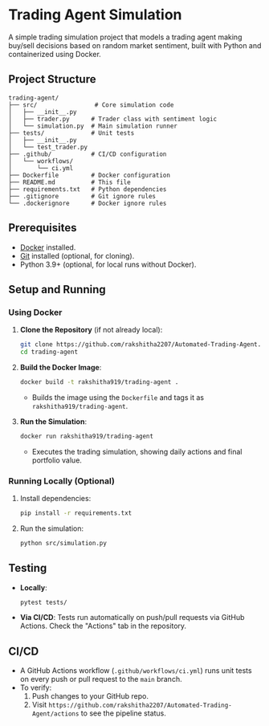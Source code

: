 
# Trading Agent Simulation

A simple trading simulation project that models a trading agent making buy/sell decisions based on random market sentiment, built with Python and containerized using Docker.

## Project Structure

```
trading-agent/
├── src/                # Core simulation code
│   ├── __init__.py
│   ├── trader.py      # Trader class with sentiment logic
│   └── simulation.py  # Main simulation runner
├── tests/             # Unit tests
│   ├── __init__.py
│   └── test_trader.py
├── .github/           # CI/CD configuration
│   └── workflows/
│       └── ci.yml
├── Dockerfile         # Docker configuration
├── README.md          # This file
├── requirements.txt   # Python dependencies
├── .gitignore         # Git ignore rules
└── .dockerignore      # Docker ignore rules
```

## Prerequisites

- [Docker](https://www.docker.com/get-started) installed.
- [Git](https://git-scm.com/) installed (optional, for cloning).
- Python 3.9+ (optional, for local runs without Docker).

## Setup and Running

### Using Docker

1. **Clone the Repository** (if not already local):
   ```bash
   git clone https://github.com/rakshitha2207/Automated-Trading-Agent.git
   cd trading-agent
   ```

2. **Build the Docker Image**:
   ```bash
   docker build -t rakshitha919/trading-agent .
   ```
   - Builds the image using the `Dockerfile` and tags it as `rakshitha919/trading-agent`.

3. **Run the Simulation**:
   ```bash
   docker run rakshitha919/trading-agent
   ```
   - Executes the trading simulation, showing daily actions and final portfolio value.

### Running Locally (Optional)

1. Install dependencies:
   ```bash
   pip install -r requirements.txt
   ```
2. Run the simulation:
   ```bash
   python src/simulation.py
   ```

## Testing

- **Locally**:
  ```bash
  pytest tests/
  ```
- **Via CI/CD**: Tests run automatically on push/pull requests via GitHub Actions. Check the "Actions" tab in the repository.

## CI/CD

- A GitHub Actions workflow (`.github/workflows/ci.yml`) runs unit tests on every push or pull request to the `main` branch.
- To verify:
  1. Push changes to your GitHub repo.
  2. Visit `https://github.com/rakshitha2207/Automated-Trading-Agent/actions` to see the pipeline status.




   
